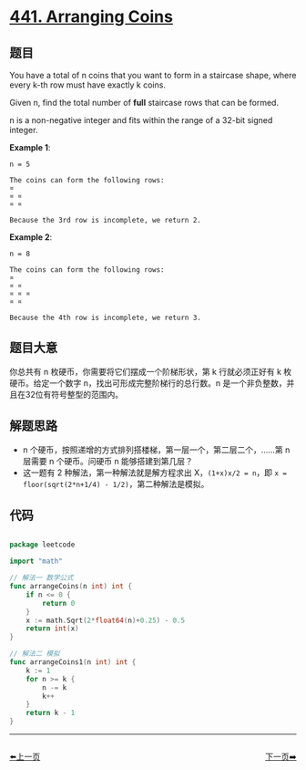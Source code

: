 # [441. Arranging Coins](https://leetcode.com/problems/arranging-coins/)

## 题目

You have a total of n coins that you want to form in a staircase shape, where every k-th row must have exactly k coins.

Given n, find the total number of **full** staircase rows that can be formed.

n is a non-negative integer and fits within the range of a 32-bit signed integer.

**Example 1**:

    n = 5
    
    The coins can form the following rows:
    ¤
    ¤ ¤
    ¤ ¤
    
    Because the 3rd row is incomplete, we return 2.

**Example 2**:

    n = 8
    
    The coins can form the following rows:
    ¤
    ¤ ¤
    ¤ ¤ ¤
    ¤ ¤
    
    Because the 4th row is incomplete, we return 3.


## 题目大意

你总共有 n 枚硬币，你需要将它们摆成一个阶梯形状，第 k 行就必须正好有 k 枚硬币。给定一个数字 n，找出可形成完整阶梯行的总行数。n 是一个非负整数，并且在32位有符号整型的范围内。



## 解题思路


- n 个硬币，按照递增的方式排列搭楼梯，第一层一个，第二层二个，……第 n 层需要 n 个硬币。问硬币 n 能够搭建到第几层？
- 这一题有 2 种解法，第一种解法就是解方程求出 X，`(1+x)x/2 = n`，即 `x = floor(sqrt(2*n+1/4) - 1/2)`，第二种解法是模拟。


## 代码

```go

package leetcode

import "math"

// 解法一 数学公式
func arrangeCoins(n int) int {
	if n <= 0 {
		return 0
	}
	x := math.Sqrt(2*float64(n)+0.25) - 0.5
	return int(x)
}

// 解法二 模拟
func arrangeCoins1(n int) int {
	k := 1
	for n >= k {
		n -= k
		k++
	}
	return k - 1
}

```


----------------------------------------------
<div style="display: flex;justify-content: space-between;align-items: center;">
<p><a href="https://books.halfrost.com/leetcode/ChapterFour/0400~0499/0438.Find-All-Anagrams-in-a-String/">⬅️上一页</a></p>
<p><a href="https://books.halfrost.com/leetcode/ChapterFour/0400~0499/0445.Add-Two-Numbers-II/">下一页➡️</a></p>
</div>

